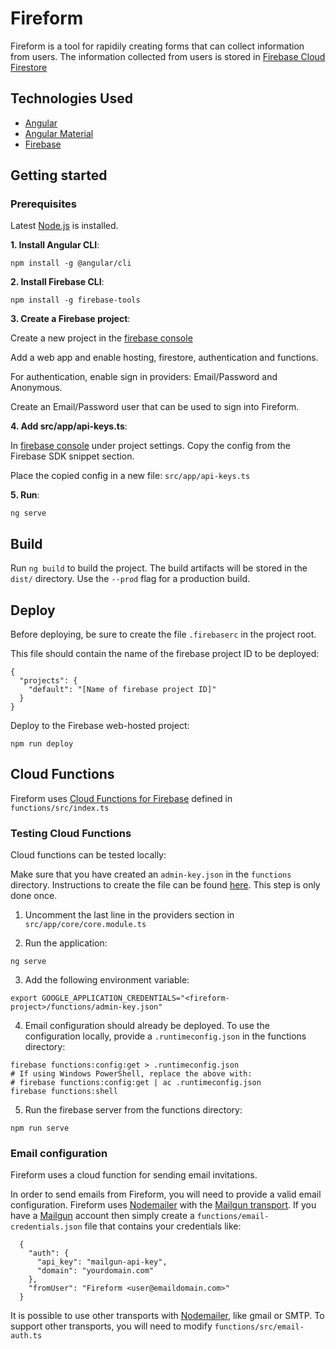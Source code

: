 # Fireform

Fireform is a tool for rapidily creating forms that can collect information from users.  The information collected from users is stored in [Firebase Cloud Firestore](https://firebase.google.com/docs/firestore)

## Technologies Used

- [Angular](https://angular.io/)
- [Angular Material](https://material.angular.io/)
- [Firebase](https://firebase.google.com/)

## Getting started

### Prerequisites

Latest [Node.js](https://www.nodejs.org/) is installed.

**1. Install Angular CLI**:
```
npm install -g @angular/cli
```
**2. Install Firebase CLI**:
```
npm install -g firebase-tools
```
**3. Create a Firebase project**:

Create a new project in the [firebase console](https://console.firebase.google.com/)

Add a web app and enable hosting, firestore, authentication and functions.

For authentication, enable sign in providers: Email/Password and Anonymous.

Create an Email/Password user that can be used to sign into Fireform.

**4. Add src/app/api-keys.ts**:

In [firebase console](https://console.firebase.google.com/) under project settings. Copy the config from the Firebase SDK snippet section.

Place the copied config in a new file: `src/app/api-keys.ts`

**5. Run**:
```
ng serve
```
## Build

Run `ng build` to build the project. The build artifacts will be stored in the `dist/` directory. Use the `--prod` flag for a production build.

## Deploy

Before deploying, be sure to create the file `.firebaserc` in the project root.

This file should contain the name of the firebase project ID to be deployed:  

```
{
  "projects": {
    "default": "[Name of firebase project ID]"
  }
}
```

Deploy to the Firebase web-hosted project:

```
npm run deploy
```

## Cloud Functions

Fireform uses [Cloud Functions for Firebase](https://firebase.google.com/docs/functions) defined in `functions/src/index.ts`

### Testing Cloud Functions

Cloud functions can be tested locally:

Make sure that you have created an `admin-key.json` in the `functions` directory.  Instructions to create the file can be found [here](https://firebase.google.com/docs/admin/setup). This step is only done once.

1. Uncomment the last line in the providers section in `src/app/core/core.module.ts`

2. Run the application:
```
ng serve
```

3. Add the following environment variable:

```
export GOOGLE_APPLICATION_CREDENTIALS="<fireform-project>/functions/admin-key.json"
```

4. Email configuration should already be deployed. To use the configuration locally, provide a `.runtimeconfig.json` in the functions directory:

```
firebase functions:config:get > .runtimeconfig.json
# If using Windows PowerShell, replace the above with:
# firebase functions:config:get | ac .runtimeconfig.json
firebase functions:shell
```

5. Run the firebase server from the functions directory:
```
npm run serve
```

### Email configuration

Fireform uses a cloud function for sending email invitations. 

In order to send emails from Fireform, you will need to provide a valid email configuration.  Fireform uses [Nodemailer](https://nodemailer.com/) with the [Mailgun transport](https://www.npmjs.com/package/nodemailer-mailgun-transport).  If you have a [Mailgun](https://www.mailgun.com/homepage/) account then simply create a `functions/email-credentials.json` file that contains your credentials like:
```
  {
    "auth": {
      "api_key": "mailgun-api-key",
      "domain": "yourdomain.com"
    },
    "fromUser": "Fireform <user@emaildomain.com>"
  }
```

It is possible to use other transports with [Nodemailer](https://nodemailer.com/), like gmail or SMTP.  To support other transports, you will need to modify `functions/src/email-auth.ts`


